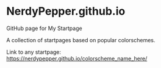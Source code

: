 # NerdyPepper.github.io
GitHub page for My Startpage

A collection of startpages based on popular colorschemes.

Link to any startpage: https://nerdypepper.github.io/colorscheme_name_here/

